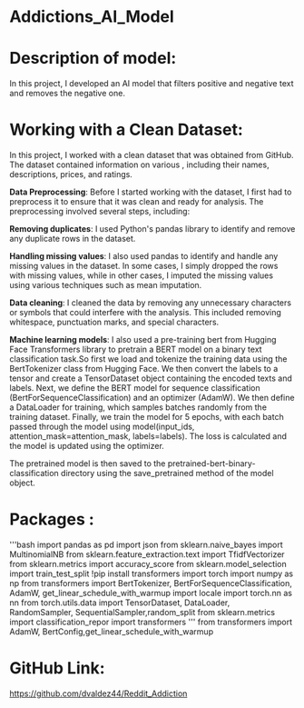 # Addictions_AI_Model
# Description of model:
In this project, I developed an AI model that filters positive and negative text and removes the negative one.
# Working with a Clean Dataset:
In this project, I worked with a clean dataset that was obtained from GitHub. The dataset contained information on various , including their names, descriptions, prices, and ratings.

**Data Preprocessing**:
Before I started working with the dataset, I first had to preprocess it to ensure that it was clean and ready for analysis. The preprocessing involved several steps, including:

**Removing duplicates**: I used Python's pandas library to identify and remove any duplicate rows in the dataset.

**Handling missing values**: I also used pandas to identify and handle any missing values in the dataset. In some cases, I simply dropped the rows with missing values, while in other cases, I imputed the missing values using various techniques such as mean imputation.

**Data cleaning**: I cleaned the data by removing any unnecessary characters or symbols that could interfere with the analysis. This included removing whitespace, punctuation marks, and special characters.

**Machine learning models**: I also used a pre-training bert from Hugging Face Transformers library to pretrain a BERT model on a binary text classification task.So first we load and tokenize the training data using the BertTokenizer class from Hugging Face. We then convert the labels to a tensor and create a TensorDataset object containing the encoded texts and labels.
Next, we define the BERT model for sequence classification (BertForSequenceClassification) and an optimizer (AdamW). We then define a DataLoader for training, which samples batches randomly from the training dataset.
Finally, we train the model for 5 epochs, with each batch passed through the model using model(input_ids, attention_mask=attention_mask, labels=labels). The loss is calculated and the model is updated using the optimizer.

The pretrained model is then saved to the pretrained-bert-binary-classification directory using the save_pretrained method of the model object.
# Packages :
'''bash
import pandas as pd 
import json 
from sklearn.naive_bayes import MultinomialNB
from sklearn.feature_extraction.text import TfidfVectorizer
from sklearn.metrics import accuracy_score
from sklearn.model_selection import train_test_split
!pip install transformers
import torch
import numpy as np
from transformers import BertTokenizer, BertForSequenceClassification, AdamW, get_linear_schedule_with_warmup
import locale
import torch.nn as nn
from torch.utils.data import TensorDataset, DataLoader, RandomSampler, SequentialSampler,random_split
from sklearn.metrics import classification_repor
import transformers
'''
from transformers import AdamW, BertConfig,get_linear_schedule_with_warmup
# GitHub Link:
https://github.com/dvaldez44/Reddit_Addiction
